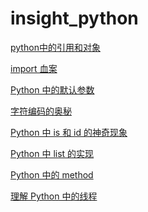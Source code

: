 insight_python
==============

[python中的引用和对象](https://github.com/acmerfight/insight_python/blob/master/ReferenceAndObject.md)

[import 血案](https://github.com/acmerfight/insight_python/blob/master/ReferenceAndObject.m://github.com/acmerfight/insight_python/blob/master/import_bug.md)

[Python 中的默认参数](https://github.com/acmerfight/insight_python/blob/master/Default_Parameter.md)

[字符编码的奥秘](https://github.com/acmerfight/insight_python/blob/master/Unicode_and_Character_Sets.md)

[Python 中 is 和 id 的神奇现象](https://github.com/acmerfight/insight_python/blob/master/is_id.md)

[Python 中 list 的实现](https://github.com/acmerfight/insight_python/blob/master/list_implementation.md)

[Python 中的 method](https://github.com/acmerfight/insight_python/blob/master/method_in_python.md)

[理解 Python 中的线程](https://github.com/acmerfight/insight_python/blob/master/understand_thread.md)
